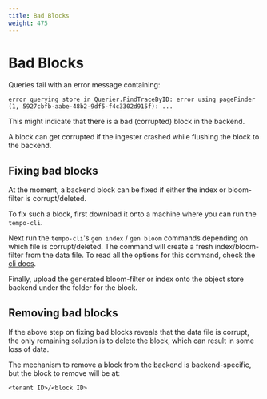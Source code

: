```yaml
---
title: Bad Blocks
weight: 475
---
```


# Bad Blocks

Queries fail with an error message containing:

```
error querying store in Querier.FindTraceByID: error using pageFinder (1, 5927cbfb-aabe-48b2-9df5-f4c3302d915f): ...
```

This might indicate that there is a bad (corrupted) block in the backend.

A block can get corrupted if the ingester crashed while flushing the block to the backend.

## Fixing bad blocks

At the moment, a backend block can be fixed if either the index or bloom-filter is corrupt/deleted.

To fix such a block, first download it onto a machine where you can run the `tempo-cli`.

Next run the `tempo-cli`'s `gen index` / `gen bloom` commands depending on which file is corrupt/deleted.
The command will create a fresh index/bloom-filter from the data file.
To read all the options for this command, check the [cli docs](../../operations/tempo_cli).

Finally, upload the generated bloom-filter or index onto the object store backend under the folder for the block.

## Removing bad blocks

If the above step on fixing bad blocks reveals that the data file is corrupt, the only remaining solution is to delete
the block, which can result in some loss of data.

The mechanism to remove a block from the backend is backend-specific, but the block to remove will be at:

```
<tenant ID>/<block ID>
```
